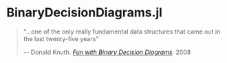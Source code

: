 # BinaryDecisionDiagrams.jl


> "...one of the only really fundamental data structures that came out in the last twenty-five years"
>
> -- Donald Knuth. [_Fun with Binary Decision Diagrams_](https://www.youtube.com/watch?v=SQE21efsf7Y). 2008

